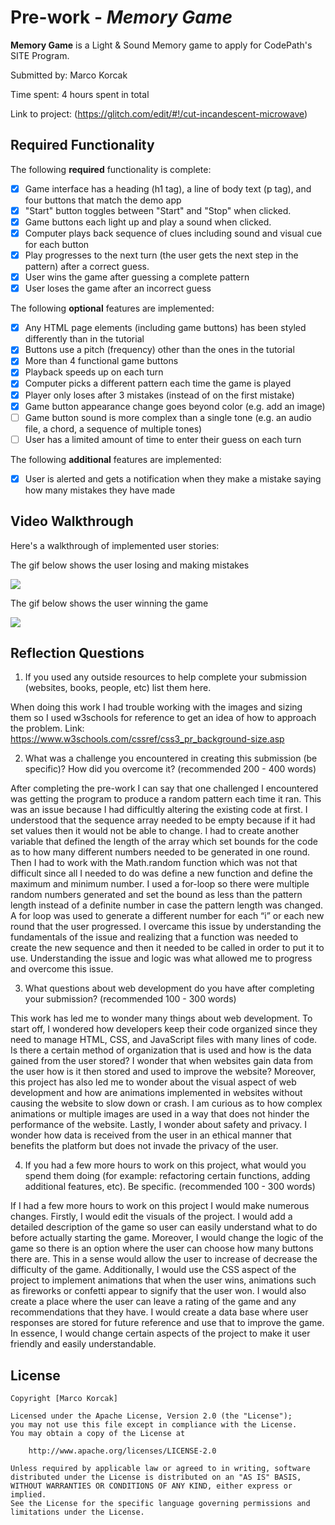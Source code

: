 # Pre-work - *Memory Game*

**Memory Game** is a Light & Sound Memory game to apply for CodePath's SITE Program. 

Submitted by: Marco Korcak

Time spent: 4 hours spent in total

Link to project: (https://glitch.com/edit/#!/cut-incandescent-microwave)

## Required Functionality

The following **required** functionality is complete:

* [X] Game interface has a heading (h1 tag), a line of body text (p tag), and four buttons that match the demo app
* [X] "Start" button toggles between "Start" and "Stop" when clicked. 
* [X] Game buttons each light up and play a sound when clicked. 
* [X] Computer plays back sequence of clues including sound and visual cue for each button
* [X] Play progresses to the next turn (the user gets the next step in the pattern) after a correct guess. 
* [X] User wins the game after guessing a complete pattern
* [X] User loses the game after an incorrect guess

The following **optional** features are implemented:

* [X] Any HTML page elements (including game buttons) has been styled differently than in the tutorial
* [X] Buttons use a pitch (frequency) other than the ones in the tutorial
* [X] More than 4 functional game buttons
* [X] Playback speeds up on each turn
* [X] Computer picks a different pattern each time the game is played
* [X] Player only loses after 3 mistakes (instead of on the first mistake)
* [X] Game button appearance change goes beyond color (e.g. add an image)
* [ ] Game button sound is more complex than a single tone (e.g. an audio file, a chord, a sequence of multiple tones)
* [ ] User has a limited amount of time to enter their guess on each turn

The following **additional** features are implemented:

- [X] User is alerted and gets a notification when they make a mistake saying how many mistakes they have made

## Video Walkthrough

Here's a walkthrough of implemented user stories:

The gif below shows the user losing and making mistakes

![](https://i.imgur.com/6S8eAWu.gif)

The gif below shows the user winning the game

![](https://i.imgur.com/lCrn3x7.gif)

## Reflection Questions
1. If you used any outside resources to help complete your submission (websites, books, people, etc) list them here. 
 
 When doing this work I had trouble working with the images and sizing them so I used w3schools for reference to get an idea of how to approach the problem. Link: https://www.w3schools.com/cssref/css3_pr_background-size.asp

2. What was a challenge you encountered in creating this submission (be specific)? How did you overcome it? (recommended 200 - 400 words) 

After completing the pre-work I can say that one challenged I encountered was getting the program to produce a random pattern each time it ran. This was an issue because I had difficultly altering the existing code at first. I understood that the sequence array needed to be empty because if it had set values then it would not be able to change. I had to create another variable that defined the length of the array which set bounds for the code as to how many different numbers needed to be generated in one round. Then I had to work with the Math.random function which was not that difficult since all I needed to do was define a new function and define the maximum and minimum number. I used a for-loop so there were multiple random numbers generated and set the bound as less than the pattern length instead of a definite number in case the pattern length was changed. A for loop was used to generate a different number for each “i” or each new round that the user progressed. I overcame this issue by understanding the fundamentals of the issue and realizing that a function was needed to create the new sequence and then it needed to be called in order to put it to use. Understanding the issue and logic was what allowed me to progress and overcome this issue.  

3. What questions about web development do you have after completing your submission? (recommended 100 - 300 words) 

This work has led me to wonder many things about web development. To start off, I wondered how developers keep their code organized since they need to manage HTML, CSS, and JavaScript files with many lines of code. Is there a certain method of organization that is used and how is the data gained from the user stored? I wonder that when websites gain data from the user how is it then stored and used to improve the website? Moreover, this project has also led me to wonder about the visual aspect of web development and how are animations implemented in websites without causing the website to slow down or crash. I am curious as to how complex animations or multiple images are used in a way that does not hinder the performance of the website. Lastly, I wonder about safety and privacy. I wonder how data is received from the user in an ethical manner that benefits the platform but does not invade the privacy of the user.

4. If you had a few more hours to work on this project, what would you spend them doing (for example: refactoring certain functions, adding additional features, etc). Be specific. (recommended 100 - 300 words) 

If I had a few more hours to work on this project I would make numerous changes. Firstly, I would edit the visuals of the project. I would add a detailed description of the game so user can easily understand what to do before actually starting the game. Moreover, I would change the logic of the game so there is an option where the user can choose how many buttons there are. This in a sense would allow the user to increase of decrease the difficulty of the game. Additionally, I would use the CSS aspect of the project to implement animations that when the user wins, animations such as fireworks or confetti appear to signify that the user won. I would also create a place where the user can leave a rating of the game and any recommendations that they have. I would create a data base where user responses are stored for future reference and use that to improve the game. In essence, I would change certain aspects of the project to make it user friendly and easily understandable.



## License

    Copyright [Marco Korcak]

    Licensed under the Apache License, Version 2.0 (the "License");
    you may not use this file except in compliance with the License.
    You may obtain a copy of the License at

        http://www.apache.org/licenses/LICENSE-2.0

    Unless required by applicable law or agreed to in writing, software
    distributed under the License is distributed on an "AS IS" BASIS,
    WITHOUT WARRANTIES OR CONDITIONS OF ANY KIND, either express or implied.
    See the License for the specific language governing permissions and
    limitations under the License.
